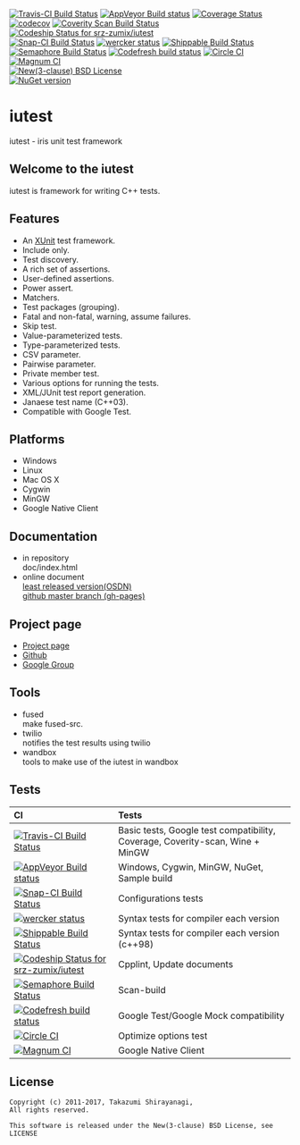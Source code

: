 [![Travis-CI Build Status](https://travis-ci.org/srz-zumix/iutest.png?branch=master)](https://travis-ci.org/srz-zumix/iutest)
[![AppVeyor Build status](https://ci.appveyor.com/api/projects/status/2gdmgo8ce8m0iy0e/branch/master?svg=true)](https://ci.appveyor.com/project/srz-zumix/iutest/branch/master)
[![Coverage Status](https://coveralls.io/repos/srz-zumix/iutest/badge.png?branch=master)](https://coveralls.io/r/srz-zumix/iutest?branch=master)
[![codecov](https://codecov.io/gh/srz-zumix/iutest/branch/master/graph/badge.svg)](https://codecov.io/gh/srz-zumix/iutest)
[![Coverity Scan Build Status](https://scan.coverity.com/projects/1316/badge.svg)](https://scan.coverity.com/projects/srz-zumix-iutest)
[ ![Codeship Status for srz-zumix/iutest](https://codeship.com/projects/5bc87030-5b41-0133-6000-4242aa07dce3/status?branch=master)](https://codeship.com/projects/110695)  
[![Snap-CI Build Status](https://snap-ci.com/srz-zumix/iutest/branch/master/build_image)](https://snap-ci.com/srz-zumix/iutest/branch/master)
[![wercker status](https://app.wercker.com/status/d385156052aa4118a7f24affe4a8f851/s/master "wercker status")](https://app.wercker.com/project/bykey/d385156052aa4118a7f24affe4a8f851)
[![Shippable Build Status](https://api.shippable.com/projects/541904d2ac22859af743f867/badge?branchName=master)](https://app.shippable.com/projects/541904d2ac22859af743f867/builds/latest)
[![Semaphore Build Status](https://semaphoreci.com/api/v1/srz_zumix/iutest/branches/master/shields_badge.svg)](https://semaphoreci.com/srz_zumix/iutest)
[![Codefresh build status]( https://g.codefresh.io/api/badges/build?repoOwner=srz-zumix&repoName=iutest&branch=master&pipelineName=iutest&accountName=srz-zumix&type=cf-1)]( https://g.codefresh.io/repositories/srz-zumix/iutest/builds?filter=trigger:build;branch:master;service:58a933be9d1bd40100495882~iutest)
[![Circle CI](https://circleci.com/gh/srz-zumix/iutest.svg?style=svg)](https://circleci.com/gh/srz-zumix/iutest)
[![Magnum CI](https://magnum-ci.com/status/9175310cbf4594b8755634347186515a.png)](https://magnum-ci.com/public/ad50f16d4e6b5c8a578a/builds)  
[![New(3-clause) BSD License](https://img.shields.io/badge/license-New_BSD-blue.svg)](http://opensource.org/licenses/BSD-3-Clause)  
[![NuGet version](https://badge.fury.io/nu/iutest.svg)](https://badge.fury.io/nu/iutest)  

iutest
==========
iutest - iris unit test framework

Welcome to the iutest
--------------------------------------------------
iutest is framework for writing C++ tests.

Features
--------------------------------------------------

* An [XUnit](https://en.wikipedia.org/wiki/XUnit) test framework.
* Include only.
* Test discovery.
* A rich set of assertions.
* User-defined assertions.
* Power assert.
* Matchers.
* Test packages (grouping).
* Fatal and non-fatal, warning, assume failures.
* Skip test.
* Value-parameterized tests.
* Type-parameterized tests.
* CSV parameter.
* Pairwise parameter.
* Private member test.
* Various options for running the tests.
* XML/JUnit test report generation.
* Janaese test name (C++03). 
* Compatible with Google Test.

Platforms
--------------------------------------------------

* Windows
* Linux
* Mac OS X
* Cygwin
* MinGW
* Google Native Client

Documentation
--------------------------------------------------

* in repository  
doc/index.html  
* online document  
[least released version(OSDN)](http://iutest.osdn.jp/doc/index.html)  
[github master branch (gh-pages)](http://srz-zumix.github.io/iutest/)  

Project page
--------------------------------------------------

* [Project page](http://iutest.osdn.jp/)  
* [Github](https://github.com/srz-zumix/iutest)  
* [Google Group](https://groups.google.com/forum/?fromgroups#!forum/g-iutest)  

Tools
--------------------------------------------------

* fused  
make fused-src.
* twilio  
notifies the test results using twilio
* wandbox  
tools to make use of the iutest in wandbox

Tests
--------------------------------------------------

|CI|Tests|
|:--|:--|
|[![Travis-CI Build Status](https://travis-ci.org/srz-zumix/iutest.png?branch=master)](https://travis-ci.org/srz-zumix)|Basic tests, Google test compatibility, Coverage, Coverity-scan, Wine + MinGW|
|[![AppVeyor Build status](https://ci.appveyor.com/api/projects/status/2gdmgo8ce8m0iy0e/branch/master?svg=true)](https://ci.appveyor.com/project/srz-zumix/iutest/branch/master)|Windows, Cygwin, MinGW, NuGet, Sample build|
|[![Snap-CI Build Status](https://snap-ci.com/srz-zumix/iutest/branch/master/build_image)](https://snap-ci.com/srz-zumix/iutest/branch/master)|Configurations tests|
|[![wercker status](https://app.wercker.com/status/d385156052aa4118a7f24affe4a8f851/s/master "wercker status")](https://app.wercker.com/project/bykey/d385156052aa4118a7f24affe4a8f851)|Syntax tests for compiler each version|
|[![Shippable Build Status](https://api.shippable.com/projects/541904d2ac22859af743f867/badge?branchName=master)](https://app.shippable.com/projects/541904d2ac22859af743f867/builds/latest)|Syntax tests for compiler each version (c++98)|
|[ ![Codeship Status for srz-zumix/iutest](https://codeship.com/projects/5bc87030-5b41-0133-6000-4242aa07dce3/status?branch=master)](https://codeship.com/projects/110695)|Cpplint, Update documents|
|[![Semaphore Build Status](https://semaphoreci.com/api/v1/srz_zumix/iutest/branches/master/shields_badge.svg)](https://semaphoreci.com/srz_zumix/iutest)|Scan-build|
|[![Codefresh build status]( https://g.codefresh.io/api/badges/build?repoOwner=srz-zumix&repoName=iutest&branch=master&pipelineName=iutest&accountName=srz-zumix&type=cf-1)]( https://g.codefresh.io/repositories/srz-zumix/iutest/builds?filter=trigger:build;branch:master;service:58a933be9d1bd40100495882~iutest)|Google Test/Google Mock compatibility|
|[![Circle CI](https://circleci.com/gh/srz-zumix/iutest.svg?style=svg)](https://circleci.com/gh/srz-zumix/iutest)|Optimize options test|
|[![Magnum CI](https://magnum-ci.com/status/9175310cbf4594b8755634347186515a.png)](https://magnum-ci.com/public/ad50f16d4e6b5c8a578a/builds)|Google Native Client|

License
--------------------------------------------------

    Copyright (c) 2011-2017, Takazumi Shirayanagi,
    All rights reserved.

    This software is released under the New(3-clause) BSD License, see LICENSE
